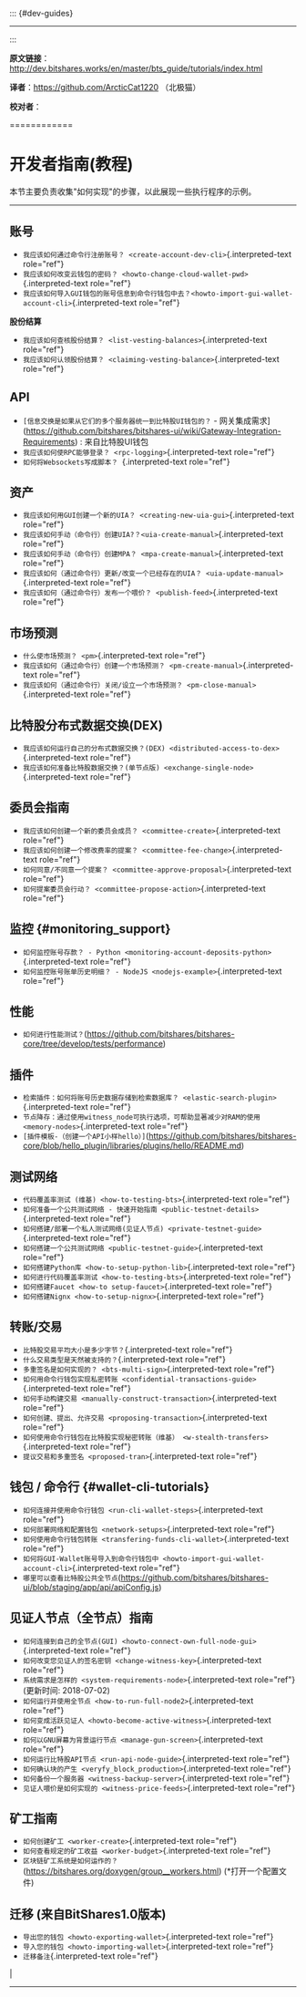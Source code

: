 ::: {#dev-guides}

------------------------------------------------------------------------
:::

**原文链接**：
<http://dev.bitshares.works/en/master/bts_guide/tutorials/index.html>

**译者**：https://github.com/ArcticCat1220 （北极猫）

**校对者**：

============

开发者指南(教程)
================

本节主要负责收集"如何实现"的步骤，以此展现一些执行程序的示例。

------------------------------------------------------------------------

账号
----

-   `我应该如何通过命令行注册账号？ <create-account-dev-cli>`{.interpreted-text
    role="ref"}
-   `我应该如何改变云钱包的密码？ <howto-change-cloud-wallet-pwd>`{.interpreted-text
    role="ref"}
-   `我应该如何导入GUI钱包的账号信息到命令行钱包中去？<howto-import-gui-wallet-account-cli>`{.interpreted-text
    role="ref"}

**股份结算**

-   `我应该如何查核股份结算？ <list-vesting-balances>`{.interpreted-text
    role="ref"}
-   `我应该如何认领股份结算？ <claiming-vesting-balance>`{.interpreted-text
    role="ref"}

API
---

-   `[信息交换是如果从它们的多个服务器统一到比特股UI钱包的？` -
    网关集成需求](https://github.com/bitshares/bitshares-ui/wiki/Gateway-Integration-Requirements)
    : 来自比特股UI钱包
-   `我应该如何使RPC能够登录？ <rpc-logging>`{.interpreted-text
    role="ref"}
-   `如何将Websockets写成脚本？ `{.interpreted-text role="ref"}

资产
----

-   `我应该如何用GUI创建一个新的UIA？ <creating-new-uia-gui>`{.interpreted-text
    role="ref"}
-   `我应该如何手动（命令行）创建UIA?？<uia-create-manual>`{.interpreted-text
    role="ref"}
-   `我应该如何手动（命令行）创建MPA？ <mpa-create-manual>`{.interpreted-text
    role="ref"}
-   `我应该如何（通过命令行）更新/改变一个已经存在的UIA？ <uia-update-manual>`{.interpreted-text
    role="ref"}
-   `我应该如何（通过命令行）发布一个喂价？ <publish-feed>`{.interpreted-text
    role="ref"}

市场预测
--------

-   `什么使市场预测？ <pm>`{.interpreted-text role="ref"}
-   `我应该如何（通过命令行）创建一个市场预测？ <pm-create-manual>`{.interpreted-text
    role="ref"}
-   `我应该如何（通过命令行）关闭/设立一个市场预测？ <pm-close-manual>`{.interpreted-text
    role="ref"}

比特股分布式数据交换(DEX)
-------------------------

-   `我应该如何运行自己的分布式数据交换？(DEX) <distributed-access-to-dex>`{.interpreted-text
    role="ref"}
-   `我应该如何准备比特股数据交换？(单节点版) <exchange-single-node>`{.interpreted-text
    role="ref"}

委员会指南
----------

-   `我应该如何创建一个新的委员会成员？ <committee-create>`{.interpreted-text
    role="ref"}
-   `我应该如何创建一个修改费率的提案？ <committee-fee-change>`{.interpreted-text
    role="ref"}
-   `如何同意/不同意一个提案？ <committee-approve-proposal>`{.interpreted-text
    role="ref"}
-   `如何提案委员会行动？ <committee-propose-action>`{.interpreted-text
    role="ref"}

监控 {#monitoring_support}
----

-   `如何监控账号存款？ - Python <monitoring-account-deposits-python>`{.interpreted-text
    role="ref"}
-   `如何监控账号账单历史明细？ - NodeJS <nodejs-example>`{.interpreted-text
    role="ref"}

性能
----

-   `如何进行性能测试？`(https://github.com/bitshares/bitshares-core/tree/develop/tests/performance)

插件
----

-   `检索插件：如何将账号历史数据存储到检索数据库？ <elastic-search-plugin>`{.interpreted-text
    role="ref"}
-   `节点降存：通过使用witness_node可执行选项，可帮助显著减少对RAM的使用 <memory-nodes>`{.interpreted-text
    role="ref"}
-   `[插件模板-（创建一个API小样hello）]`(https://github.com/bitshares/bitshares-core/blob/hello_plugin/libraries/plugins/hello/README.md)

测试网络
--------

-   `代码覆盖率测试 (维基) <how-to-testing-bts>`{.interpreted-text
    role="ref"}
-   `如何准备一个公共测试网络 - 快速开始指南 <public-testnet-details>`{.interpreted-text
    role="ref"}
-   `如何搭建/部署一个私人测试网络(见证人节点) <private-testnet-guide>`{.interpreted-text
    role="ref"}
-   `如何搭建一个公共测试网络 <public-testnet-guide>`{.interpreted-text
    role="ref"}
-   `如何搭建Python库 <how-to-setup-python-lib>`{.interpreted-text
    role="ref"}
-   `如何进行代码覆盖率测试 <how-to-testing-bts>`{.interpreted-text
    role="ref"}
-   `如何搭建Faucet <how-to setup-faucet>`{.interpreted-text role="ref"}
-   `如何搭建Nignx <how-to-setup-nignx>`{.interpreted-text role="ref"}

转账/交易
---------

-   `比特股交易平均大小是多少字节？`{.interpreted-text role="ref"}
-   `什么交易类型是天然被支持的？`{.interpreted-text role="ref"}
-   `多重签名是如何实现的？ <bts-multi-sign>`{.interpreted-text
    role="ref"}
-   `如何用命令行钱包实现私密转账 <confidential-transactions-guide>`{.interpreted-text
    role="ref"}
-   `如何手动构建交易 <manually-construct-transaction>`{.interpreted-text
    role="ref"}
-   `如何创建、提出、允许交易 <proposing-transaction>`{.interpreted-text
    role="ref"}
-   `如何使用命令行钱包在比特股实现秘密转账（维基） <w-stealth-transfers>`{.interpreted-text
    role="ref"}
-   `提议交易和多重签名 <proposed-tran>`{.interpreted-text role="ref"}

钱包 / 命令行 {#wallet-cli-tutorials}
-------------

-   `如何连接并使用命令行钱包 <run-cli-wallet-steps>`{.interpreted-text
    role="ref"}
-   `如何部署网络和配置钱包 <network-setups>`{.interpreted-text
    role="ref"}
-   `如何使用命令行钱包转账 <transfering-funds-cli-wallet>`{.interpreted-text
    role="ref"}
-   `如何将GUI-Wallet账号导入到命令行钱包中 <howto-import-gui-wallet-account-cli>`{.interpreted-text
    role="ref"}
-   `哪里可以查看比特股公共全节点`(https://github.com/bitshares/bitshares-ui/blob/staging/app/api/apiConfig.js)

见证人节点（全节点）指南
------------------------

-   `如何连接到自己的全节点(GUI) <howto-connect-own-full-node-gui>`{.interpreted-text
    role="ref"}
-   `如何改变您见证人的签名密钥 <change-witness-key>`{.interpreted-text
    role="ref"}
-   `系统需求是怎样的 <system-requirements-node>`{.interpreted-text
    role="ref"} (更新时间: 2018-07-02)
-   `如何运行并使用全节点 <how-to-run-full-node2>`{.interpreted-text
    role="ref"}
-   `如何变成活跃见证人 <howto-become-active-witness>`{.interpreted-text
    role="ref"}
-   `如何以GNU屏幕为背景运行节点 <manage-gun-screen>`{.interpreted-text
    role="ref"}
-   `如何运行比特股API节点 <run-api-node-guide>`{.interpreted-text
    role="ref"}
-   `如何确认块的产生 <veryfy_block_production>`{.interpreted-text
    role="ref"}
-   `如何备份一个服务器 <witness-backup-server>`{.interpreted-text
    role="ref"}
-   `见证人喂价是如何实现的 <witness-price-feeds>`{.interpreted-text
    role="ref"}

矿工指南
--------

-   `如何创建矿工 <worker-create>`{.interpreted-text role="ref"}
-   `如何查看规定的矿工收益 <worker-budget>`{.interpreted-text
    role="ref"}
-   `区块链矿工系统是如何运作的？`(https://bitshares.org/doxygen/group__workers.html)
    (\*打开一个配置文件)

迁移 (来自BitShares1.0版本)
---------------------------

-   `导出您的钱包 <howto-exporting-wallet>`{.interpreted-text
    role="ref"}
-   `导入您的钱包 <howto-importing-wallet>`{.interpreted-text
    role="ref"}
-   `迁移备注`{.interpreted-text role="ref"}

| 

------------------------------------------------------------------------
